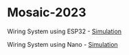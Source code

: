 # Mosaic-2023

Wiring System using ESP32 - [Simulation]([url](https://wokwi.com/projects/374911885669313537)https://wokwi.com/projects/374911885669313537)

Wiring System using Nano - [Simulation]([url](https://wokwi.com/projects/375213874400587777)https://wokwi.com/projects/375213874400587777)
